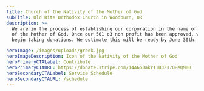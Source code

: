 ```yaml
---
title: Church of the Nativity of the Mother of God
subTitle: Old Rite Orthodox Church in Woodburn, OR
description: >+
  We are in the process of establishing our corporation in the name of Nativity
  of the Mother of God. Once our 501 c3 non profit has been approved, we will
  begin taking donations. We estimate this will be ready by June 30th.

heroImage: /images/uploads/greek.jpg
heroImageDescription: Icon of the Nativity of the Mother of God
heroPrimaryCTALabel: Contribute
heroPrimaryCTAURL: https://donate.stripe.com/14A6oJakr1TD3Zs7DBeQM00
heroSecondaryCTALabel: Service Schedule
heroSecondaryCTAURL: /schedule
---
```

